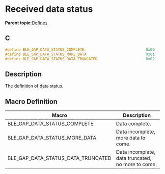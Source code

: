 # Received data status

**Parent topic:**[Defines](GUID-9781CD29-3C4B-41EE-8F98-355D2AA99482.md)

## C

```c
#define BLE_GAP_DATA_STATUS_COMPLETE                            0x00
#define BLE_GAP_DATA_STATUS_MORE_DATA                           0x01
#define BLE_GAP_DATA_STATUS_DATA_TRUNCATED                      0x02
```

## Description

The definition of data status.

## Macro Definition

|Macro|Description|
|-----|-----------|
|BLE\_GAP\_DATA\_STATUS\_COMPLETE|Data complete.|
|BLE\_GAP\_DATA\_STATUS\_MORE\_DATA|Data incomplete, more data to come.|
|BLE\_GAP\_DATA\_STATUS\_DATA\_TRUNCATED|Data incomplete, data truncated, no more to come.|

